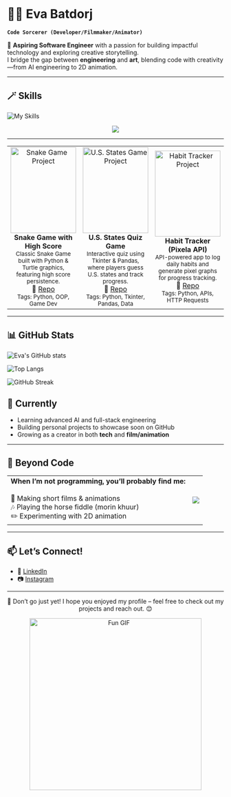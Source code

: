 # 🧙‍♀️ Eva Batdorj

**`Code Sorcerer (Developer/Filmmaker/Animator)`**

🚀 **Aspiring Software Engineer** with a passion for building impactful technology and exploring creative storytelling.  
I bridge the gap between **engineering** and **art**, blending code with creativity—from AI engineering to 2D animation.  

---

## 🪄 Skills

![My Skills](https://skillicons.dev/icons?i=python,js,cpp,html,css,react,nodejs,express,nextjs,ai,git,github,figma&theme=light)

<p align="center">
  <img src="https://media0.giphy.com/media/v1.Y2lkPTc5MGI3NjExcG9qbXpjeTlkNXh4c25rejhrd2k1cmlhcnhiZDJ2M2Uxejk0YXhtZiZlcD12MV9pbnRlcm5hbF9naWZfYnlfaWQmY3Q9Zw/BJmTtZL4hova8/giphy.gif"/>
</p>


---

<table>
  <tr>
    <td align="center" width="33%">
      <a href="https://github.com/yourusername/snake-game">
        <img src="https://upload.wikimedia.org/wikipedia/commons/0/0a/Snake_game_screenshot.png"
             alt="Snake Game Project"
             style="width:100%; height:200px; object-fit:cover;"/>
      </a>
      <br/>
      <b>Snake Game with High Score</b><br/>
      <sub>Classic Snake Game built with Python & Turtle graphics, featuring high score persistence.</sub><br/>
      🔗 <a href="https://github.com/yourusername/snake-game">Repo</a>  
      <br/>
      <sub>Tags: Python, OOP, Game Dev</sub>
    </td>
    <td align="center" width="33%">
      <a href="https://github.com/yourusername/us-states-game">
        <img src="https://i.imgur.com/Zq5RkK5.png"
             alt="U.S. States Game Project"
             style="width:100%; height:200px; object-fit:cover;"/>
      </a>
      <br/>
      <b>U.S. States Quiz Game</b><br/>
      <sub>Interactive quiz using Tkinter & Pandas, where players guess U.S. states and track progress.</sub><br/>
      🔗 <a href="https://github.com/yourusername/us-states-game">Repo</a>  
      <br/>
      <sub>Tags: Python, Tkinter, Pandas, Data</sub>
    </td>
    <td align="center" width="33%">
      <a href="https://github.com/yourusername/habit-tracker">
        <img src="https://i.imgur.com/6tY1F4G.png"
             alt="Habit Tracker Project"
             style="width:100%; height:200px; object-fit:cover;"/>
      </a>
      <br/>
      <b>Habit Tracker (Pixela API)</b><br/>
      <sub>API-powered app to log daily habits and generate pixel graphs for progress tracking.</sub><br/>
      🔗 <a href="https://github.com/yourusername/habit-tracker">Repo</a>  
      <br/>
      <sub>Tags: Python, APIs, HTTP Requests</sub>
    </td>
  </tr>
</table>

---
## 📊 GitHub Stats

![Eva's GitHub stats](https://github-readme-stats.vercel.app/api?username=Enguunee&show_icons=true&theme=tokyonight)  

![Top Langs](https://github-readme-stats.vercel.app/api/top-langs/?username=Enguunee&layout=compact&theme=tokyonight)  

![GitHub Streak](https://streak-stats.demolab.com?user=Enguunee&theme=tokyonight&border_radius=10)
## 🌱 Currently  
- Learning advanced AI and full-stack engineering  
- Building personal projects to showcase soon on GitHub  
- Growing as a creator in both **tech** and **film/animation**  

---

## 🎨 Beyond Code

<table>
  <tr>
    <td>
      <b>When I’m not programming, you’ll probably find me:</b><br><br>
      🎥 Making short films & animations <br>
      🎶 Playing the horse fiddle (morin khuur) <br>
      ✏️ Experimenting with 2D animation
    </td>
    <td>
      <img src="https://media2.giphy.com/media/v1.Y2lkPTc5MGI3NjExZGJkajkydzV6Ync1MnJxbnloZTdyZW9yNnA3ZGNkaDhqcWlyeDJqcCZlcD12MV9pbnRlcm5hbF9naWZfYnlfaWQmY3Q9Zw/AUarrmo6rpyX6/giphy.gif" />
    </td>
  </tr>
</table>

---

## 📫 Let’s Connect!  
- 💼 [LinkedIn](https://www.linkedin.com/in/eva-batdorj-12213332a)  
- 📷 [Instagram](https://www.instagram.com/your-handle-here)  

---

<p align="center">
💌 Don’t go just yet! I hope you enjoyed my profile – feel free to check out my projects and reach out. 😊
</p>

<p align="center">
  <img src="https://media3.giphy.com/media/v1.Y2lkPTc5MGI3NjExMzlvMThrcHdhMW9namU2dDd5ejd1NWx1ZHJqOXk4bHNsOXB2OXU4MyZlcD12MV9pbnRlcm5hbF9naWZfYnlfaWQmY3Q9Zw/MAoQflDjZOD0LjAaTw/giphy.gif" alt="Fun GIF" width="400"/>
</p>

